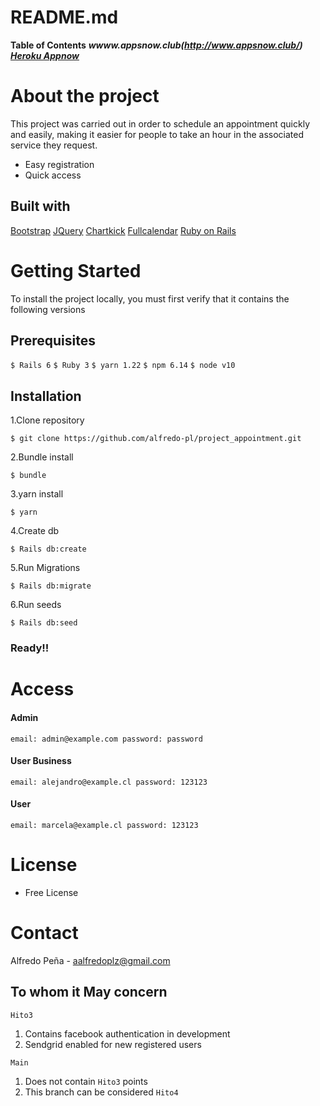 # README.md

**Table of Contents**
***wwww.appsnow.club(http://www.appsnow.club/)***
***[Heroku Appnow](https://rocky-inlet-08932.herokuapp.com/)***
# About the project
This project was carried out in order to schedule an appointment quickly and easily, making it easier for people to take an hour in the associated service they request.
* Easy registration
* Quick access
## Built with
[Bootstrap](https://getbootstrap.com/ "Bootstrap")
[JQuery](https://jquery.com/ "JQuery")
[Chartkick](https://chartkick.com/ "Chartkick")
[Fullcalendar](https://fullcalendar.io/demos "Fullcalendar")
[Ruby on Rails](https://rubyonrails.org/ "Ruby on Rails")

# Getting Started 
To install the project locally, you must first verify that it contains the following versions
## Prerequisites
`$ Rails 6`
`$ Ruby 3`
`$ yarn 1.22`
`$ npm 6.14`
`$ node v10`
## Installation
1.Clone repository

``$ git clone https://github.com/alfredo-pl/project_appointment.git``

2.Bundle install

  `$ bundle`

3.yarn install

  `$ yarn`

4.Create db

  `$ Rails db:create`

5.Run Migrations

  `$ Rails db:migrate`

6.Run seeds

  `$ Rails db:seed`

### Ready!!
# Access
#### Admin
``email: admin@example.com password: password``
#### User Business
``email: alejandro@example.cl password: 123123``
#### User 
``email: marcela@example.cl password: 123123``

# License
* Free License

# Contact
Alfredo Peña - aalfredoplz@gmail.com

## To whom it May concern

`Hito3`
1. Contains facebook authentication in development 
2. Sendgrid enabled for new registered users

`Main`
1. Does not contain `Hito3` points
2. This branch can be considered `Hito4` 
